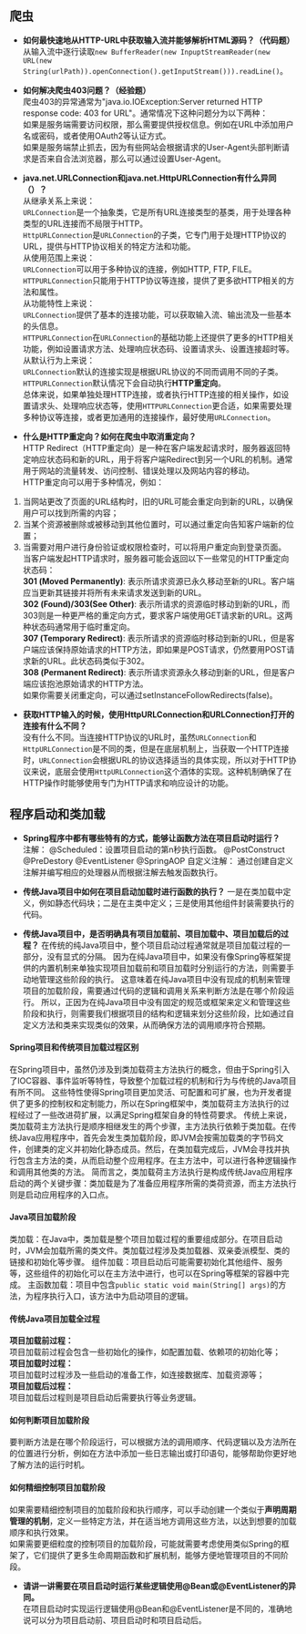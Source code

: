 ## 爬虫

* **如何最快速地从HTTP-URL中获取输入流并能够解析HTML源码？（代码题）**  
从输入流中逐行读取`new BufferReader(new InpuptStreamReader(new URL(new String(urlPath)).openConnection().getInputStream())).readLine()`。

* **如何解决爬虫403问题？（经验题）**  
爬虫403的异常通常为"java.io.IOException:Server returned HTTP response code: 403 for URL"。通常情况下这种问题分为以下两种：  
如果是服务端需要访问权限，那么需要提供授权信息。例如在URL中添加用户名或密码，或者使用OAuth2等认证方式。  
如果是服务端禁止抓去，因为有些网站会根据请求的User-Agent头部判断请求是否来自合法浏览器，那么可以通过设置User-Agent。  

* **java.net.URLConnection和java.net.HttpURLConnection有什么异同（）？**  
从继承关系上来说：  
`URLConnection`是一个抽象类，它是所有URL连接类型的基类，用于处理各种类型的URL连接而不局限于HTTP。  
`HttpURLConnection`是`URLConnection`的子类，它专门用于处理HTTP协议的URL，提供与HTTP协议相关的特定方法和功能。  
从使用范围上来说：  
`URLConnection`可以用于多种协议的连接，例如HTTP, FTP, FILE。  
`HTTPURLConnection`只能用于HTTP协议等连接，提供了更多欲HTTP相关的方法和属性。  
从功能特性上来说：  
`URLConnection`提供了基本的连接功能，可以获取输入流、输出流及一些基本的头信息。  
`HTTPURLConnection`在`URLConnection`的基础功能上还提供了更多的HTTP相关功能，例如设置请求方法、处理响应状态码、设置请求头、设置连接超时等。  
从默认行为上来说：  
`URLConnection`默认的连接实现是根据URL协议的不同而调用不同的子类。  
`HTTPURLConnection`默认情况下会自动执行**HTTP重定向**。  
总体来说，如果单独处理HTTP连接，或者执行HTTP连接的相关操作，如设置请求头、处理响应状态等，使用`HTTPURLConnection`更合适，如果需要处理多种协议等连接，或者更加通用的连接操作，最好使用`URLConnection`。  

* **什么是HTTP重定向？如何在爬虫中取消重定向？**  
HTTP Redirect（HTTP重定向）是一种在客户端发起请求时，服务器返回特定响应状态码和新的URL，用于将客户端Redirect到另一个URL的机制。通常用于网站的流量转发、访问控制、错误处理以及网站内容的移动。  
HTTP重定向可以用于多种情况，例如：  
1. 当网站更改了页面的URL结构时，旧的URL可能会重定向到新的URL，以确保用户可以找到所需的内容；  
2. 当某个资源被删除或被移动到其他位置时，可以通过重定向告知客户端新的位置；  
3. 当需要对用户进行身份验证或权限检查时，可以将用户重定向到登录页面。  
当客户端发起HTTP请求时，服务器可能会返回以下一些常见的HTTP重定向状态码：  
**301 (Moved Permanently)**: 表示所请求资源已永久移动至新的URL。客户端应当更新其链接并将所有未来请求发送到新的URL。  
**302 (Found)/303(See Other)**: 表示所请求的资源临时移动到新的URL，而303则是一种更严格的重定向方式，要求客户端使用GET请求新的URL。这两种状态码通常用于临时重定向。  
**307 (Temporary Redirect)**: 表示所请求的资源临时移动到新的URL，但是客户端应该保持原始请求的HTTP方法，即如果是POST请求，仍然要用POST请求新的URL。此状态码类似于302。  
**308 (Permanent Redirect)**: 表示所请求资源永久移动到新的URL，但是客户端应该抱池原始请求的HTTP方法。  
如果你需要关闭重定向，可以通过setInstanceFollowRedirects(false)。  

* **获取HTTP输入的时候，使用HttpURLConnection和URLConnection打开的连接有什么不同？**  
没有什么不同。当连接HTTP协议的URL时，虽然`URLConnection`和`HttpURLConnection`是不同的类，但是在底层机制上，当获取一个HTTP连接时，`URLConnection`会根据URL的协议选择适当的具体实现，所以对于HTTP协议来说，底层会使用`HttpURLConnection`这个酒体的实现。这种机制确保了在HTTP操作时能够使用专门为HTTP请求和响应设计的功能。  

## 程序启动和类加载
* **Spring程序中都有哪些特有的方式，能够让函数方法在项目启动时运行？**  
注解：
@Scheduled：设置项目启动的第n秒执行函数。
@PostConstruct
@PreDestory
@EventListener
@SpringAOP
自定义注解：
通过创建自定义注解并编写相应的处理器从而根据注解去触发函数执行。

* **传统Java项目中如何在项目启动加载时进行函数的执行？**
一是在类加载中定义，例如静态代码块；二是在主类中定义；三是使用其他组件封装需要执行的代码。

* **传统Java项目中，是否明确具有项目加载前、项目加载中、项目加载后的过程？**
在传统的纯Java项目中，整个项目启动过程通常就是项目加载过程的一部分，没有显式的分隔。
因为在纯Java项目中，如果没有像Spring等框架提供的内置机制来单独实现项目加载前和项目加载时分别运行的方法，则需要手动地管理这些阶段的执行。
这意味着在纯Java项目中没有现成的机制来管理项目的加载阶段，需要通过代码的逻辑和调用关系来判断方法是在哪个阶段运行。
所以，正因为在纯Java项目中没有固定的规范或框架来定义和管理这些阶段和执行，则需要我们根据项目的结构和逻辑来划分这些阶段，比如通过自定义方法和类来实现类似的效果，从而确保方法的调用顺序符合预期。

#### Spring项目和传统项目加载过程区别
在Spring项目中，虽然仍涉及到类加载荷主方法执行的概念，但由于Spring引入了IOC容器、事件监听等特性，导致整个加载过程的机制和行为与传统的Java项目有所不同。
这些特性使得Spring项目更加灵活、可配置和可扩展，也为开发者提供了更多的控制权和定制能力，所以在Spring框架中，类加载荷主方法执行的过程经过了一些改进荷扩展，以满足Spring框架自身的特性荷要求。
传统上来说，类加载荷主方法执行是顺序相继发生的两个步骤，主方法执行依赖于类加载。在传统Java应用程序中，首先会发生类加载阶段，即JVM会按需加载类的字节码文件，创建类的定义并初始化静态成员。然后，在类加载完成后，JVM会寻找并执行包含主方法的类，从而启动整个应用程序。在主方法中，可以进行各种逻辑操作和调用其他类的方法。
简而言之，类加载荷主方法执行是构成传统Java应用程序启动的两个关键步骤：类加载是为了准备应用程序所需的类荷资源，而主方法执行则是启动应用程序的入口点。

#### Java项目加载阶段
类加载：在Java中，类加载是整个项目加载过程的重要组成部分。在项目启动时，JVM会加载所需的类文件。类加载过程涉及类加载器、双亲委派模型、类的链接和初始化等步骤。
组件加载：项目启动后可能需要初始化其他组件、服务等，这些组件的初始化可以在主方法中进行，也可以在Spring等框架的容器中完成。
主函数加载：项目中包含`public static void main(String[] args)`的方法，为程序执行入口，该方法中为启动项目的逻辑。

#### 传统Java项目加载全过程
**项目加载前过程：**  
项目加载前过程会包含一些初始化的操作，如配置加载、依赖项的初始化等；  
**项目加载时过程：**  
项目加载时过程涉及一些启动的准备工作，如连接数据库、加载资源等；  
**项目加载后过程：**  
项目加载后过程则是项目启动后需要执行等业务逻辑。  

#### 如何判断项目加载阶段
要判断方法是在哪个阶段运行，可以根据方法的调用顺序、代码逻辑以及方法所在的位置进行分析，例如在方法中添加一些日志输出或打印语句，能够帮助你更好地了解方法的运行时机。  

#### 如何精细控制项目加载阶段
如果需要精细控制项目的加载阶段和执行顺序，可以手动创建一个类似于**声明周期管理的机制**，定义一些特定方法，并在适当地方调用这些方法，以达到想要的加载顺序和执行效果。  
如果需要更细粒度的控制项目的加载阶段，可能就需要考虑使用类似Spring的框架了，它们提供了更多生命周期函数和扩展机制，能够方便地管理项目的不同阶段。  

* **请讲一讲需要在项目启动时运行某些逻辑使用@Bean或@EventListener的异同。**  
在项目启动时实现运行逻辑使用@Bean和@EventListener是不同的，准确地说可以分为项目启动前、项目启动时和项目启动后。